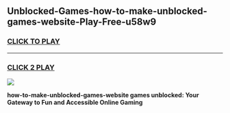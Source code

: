 
## Unblocked-Games-how-to-make-unblocked-games-website-Play-Free-u58w9
<h3>
<a href="https://premium76.site?title=how-to-make-unblocked-games-website&ref=10A">CLICK TO PLAY</a></h3>
<hr>

<h3>
<a href="https://premium76.site?title=how-to-make-unblocked-games-website&ref=10A">CLICK 2 PLAY</a>
  
</h3>

<a href="https://premium76.site?title=how-to-make-unblocked-games-website&ref=10A"><img src="https://clearcache.store/games.png"></a>


**how-to-make-unblocked-games-website games unblocked: Your Gateway to Fun and Accessible Online Gaming**
